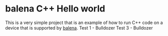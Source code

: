 # balena C++ Hello world

This is a very simple project that is an example of how to run C++ code on a device that is supported by [balena](https://balena.io).
Test 1 - Bulldozer
Test 3 - Bulldozer
